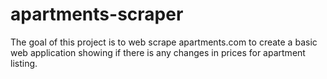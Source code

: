 # apartments-scraper
The goal of this project is to web scrape apartments.com to create a basic web application showing if there is any changes in prices for apartment listing. 
